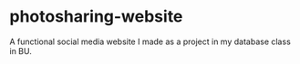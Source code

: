 # photosharing-website
A functional social media website I made as a project in my database class in BU. 
